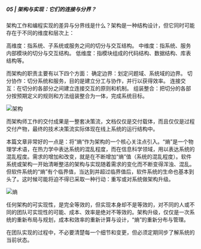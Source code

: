 ##### 05 | 架构与实现：它们的连接与分界？

架构工作和编程实现的差异与分界线是什么？架构是一种结构设计，但它同时可能存在于不同的维度和层次上：

高维度：指系统、子系统或服务之间的切分与交互结构。
中维度：指系统、服务内部模块的切分与交互结构。
低维度：指模块组成的代码结构、数据结构、库表结构等。


而架构的职责主要有以下四个方面：
确定边界：划定问题域、系统域的边界。
切分协作：切分系统和服务，目的是建立分工与协作，并行以获得效率。
连接交互：在切分的各部分之间建立连接交互的原则和机制。
组装整合：把切分的各部分按预期定义的规则和方法组装整合为一体，完成系统目标。

![架构](https://github.com/fltenwall/-image/blob/master/%E6%9E%B6%E6%9E%84.png)

而架构师工作的交付成果是一整套决策流，文档仅仅是交付载体，而且仅仅是过程交付产物，最终的技术决策流实际体现在线上系统的运行结构中。

本篇文章非常好的一点是：将”熵“作为架构的一个核心关注点引入。“熵”是一个物理学术语，在热力学中表达系统的混乱程度，而在信息科学领域，用以表达系统的混乱程度。需求的增加和改变，就是在不断增加“熵”值（系统的混乱程度）。软件系统或架构一开始清晰整洁的架构与实现随着需求的变化而不断变得浑浊、混乱。但软件系统的“熵”有个临界值，当达到并超过临界值后，软件系统的生命也基本到头了。这时候可能将迫不得已采取一种行动：重写或对系统做架构升级。

![熵](https://github.com/fltenwall/-image/blob/master/%E2%80%9C%E7%86%B5%E2%80%9D%E5%80%BC%E7%9A%84%E7%94%9F%E5%91%BD%E5%91%A8%E6%9C%9F%E5%8F%98%E5%8C%96.png)


任何架构的可实现性，是完全等效的，但实现本身却不是等效的，对不同的人或不同的团队可实现性的可能、成本、效率是绝对不等效的。架构升级，仅仅是一次系统的重新布局与规划，成本和效率的重新计算与设计，“熵”的重新分布与管理。

在团队实现的过程中，不必要清楚每一个细节和变更，但必须定期同步了解系统的当前状态。